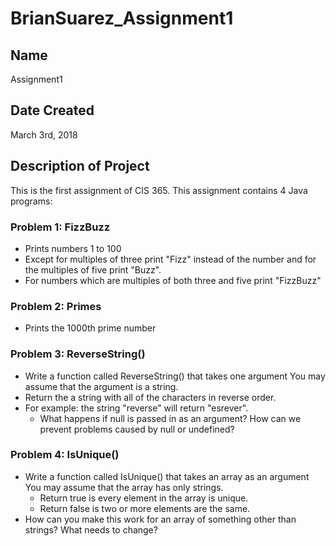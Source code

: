 # BrianSuarez_Assignment1

## Name

Assignment1

## Date Created

March 3rd, 2018

## Description of Project

This is the first assignment of CIS 365. This assignment contains 4 Java programs:

### Problem 1: FizzBuzz

* Prints numbers 1 to 100
* Except for multiples of three print "Fizz" instead of the number and for the multiples of five print "Buzz".
* For numbers which are multiples of both three and five print "FizzBuzz"

### Problem 2: Primes

* Prints the 1000th prime number

### Problem 3: ReverseString()

* Write a function called ReverseString() that takes one argument You may assume that the
  argument is a string.
* Return the a string with all of the characters in reverse order.
* For example: the string "reverse" will return "esrever".
  * What happens if null is passed in as an argument? How can we prevent problems caused by null
  or undefined?

### Problem 4: IsUnique()

* Write a function called IsUnique() that takes an array as an argument You may assume that the
array has only strings.
  * Return true is every element in the array is unique.
  * Return false is two or more elements are the same.
* How can you make this work for an array of something other than strings? What needs to
change?

